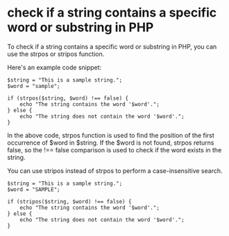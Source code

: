 # check if a string contains a specific word or substring in PHP

To check if a string contains a specific word or substring in PHP, you can use the strpos or stripos function.

Here's an example code snippet:

```
$string = "This is a sample string.";
$word = "sample";

if (strpos($string, $word) !== false) {
    echo "The string contains the word '$word'.";
} else {
    echo "The string does not contain the word '$word'.";
}
```
In the above code, strpos function is used to find the position of the first occurrence of $word in $string. If the $word is not found, strpos returns false, so the !== false comparison is used to check if the word exists in the string.

You can use stripos instead of strpos to perform a case-insensitive search.

```
$string = "This is a sample string.";
$word = "SAMPLE";

if (stripos($string, $word) !== false) {
    echo "The string contains the word '$word'.";
} else {
    echo "The string does not contain the word '$word'.";
}
```
